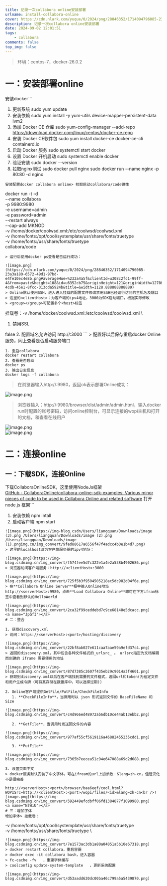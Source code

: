 ```yaml
---
title: 记录一次collabora online安装部署
urlname: install-collabora-online
cover: https://cdn.nlark.com/yuque/0/2024/png/28846352/1714094796085-23a3a180-6572-49d1-97bd-e4fe10ec4e8b.png
description: 记录一次collabora online安装部署
date: 2024-09-02 12:01:51
tags:
    - collabora
comments: false
top_img: false
---
```


> 环境：centos-7，docker-26.0.2

<a name="lVYiy"></a>
# 一：安装部署online
安装docker```
1. 更新系统
sudo yum update
2. 安装依赖
sudo yum install -y yum-utils device-mapper-persistent-data lvm2
3. 添加 Docker CE 仓库
sudo yum-config-manager --add-repo https://download.docker.com/linux/centos/docker-ce.repo
4. 安装 Docker CE软件包
sudo yum install docker-ce docker-ce-cli containerd.io
5. 启动 Docker 服务
sudo systemctl start docker
6. 设置 Docker 开机启动
sudo systemctl enable docker
7. 验证安装
sudo docker --version
8. 拉取nginx测试
sudo docker pull nginx
sudo docker run --name nginx -p 80:80 -d nginx
```
安装配置docker collabora online> 拉取启动collabora/code镜像

```
docker run -t -d \
--name collabora \
-p 9980:9980 \
-e username=admin \
-e password=admin \
--restart always \
--cap-add MKNOD \
-v /home/docker/coolwsd.xml:/etc/coolwsd/coolwsd.xml \
-v /home/fonts:/opt/cool/systemplate/usr/share/fonts/truetype \
-v /home/fonts:/usr/share/fonts/truetype \
collabora/code
```
> 运行后使用docker ps查看是否运行成功：

![image.png](https://cdn.nlark.com/yuque/0/2024/png/28846352/1714094796085-23a3a180-6572-49d1-97bd-e4fe10ec4e8b.png#averageHue=%232a4a5f&clientId=u308c2fc1-99ff-4&from=paste&height=108&id=u6352cb75&originHeight=121&originWidth=1270&originalType=binary&ratio=1.125&rotation=0&showTitle=false&size=183001&status=done&style=none&taskId=ud6db562c-4cdb-45e1-8fcc-313cda5924b&title=&width=1128.888888888889)
> Online默认使用SSH，进入进入挂载的配置文件修改禁用SSH已经运行访问的主机名及端口
> 这里的<clientHost>：为客户端的ipv4地址，3000为SDK启动端口，根据实际修改
> <group></group>可配置多个<host>标签

```
挂载卷：-v /home/docker/coolwsd.xml:/etc/coolwsd/coolwsd.xml \
1. 禁用SSL
<ssl desc="SSL settings">
    <enable type="bool" desc="xxx." default="true">false</enable>
</ssl>
2. 配置域名允许访问
<group>
    <host desc="hostname to allow or deny." allow="true">http://<clientHost>:3000</host>
</group>
```
> 配置好以后保存重启docker Online服务，同上查看是否启动服务端口

```
1. 重启collabora
docker restart collabora
2. 查看是否启动
docker ps
3. 输出日志信息
docker logs -f collabora
```
> 在浏览器输入http://<serverHost>:9980，返回ok表示部署Online成功：

![image.png](/安装部署online/image%20(1).png)
> 浏览器输入：http://<serverHost>:9980/browser/dist/admin/admin.html，输入docker run时配置的账号密码，访问online控制台，可显示连接的wopi主机和打开的文档，和查看在线用户

![image.png](安装部署online/image%20(2).png)<br />![image.png](安装部署online/image%20(3).png)
<a name="Cd68k"></a>
# 二：连接online
<a name="cCzwU"></a>
## 一：下载SDK，连接Online
下载CollaboraOnlineSDK，这里使用NodeJs框架<br />[GitHub - CollaboraOnline/collabora-online-sdk-examples: Various minor pieces of code to be used in Collabora Online and related software](https://github.com/CollaboraOnline/collabora-online-sdk-examples)
打开node.js 框架```
1. 安装依赖
npm intall
2. 启动客户端
npm start
```
![image.png](https://img-blog.csdn/Users/liangquan/Downloads/image (3).png /Users/liangquan/Downloads/image (2).png /Users/liangquan/Downloads/image (1).pngimg.cn/img_convert/9fed88617a6556f47f4adcc4b0e1b4d7.png)
> 这里的localhost改为客户端服务器的ipv4地址：

![image.png](https://img-blog.csdnimg.cn/img_convert/f574fee5d7c322e1a4e2a538b4902686.png)
> 浏览器访问客户端服务：http://<clientHost>:3000

![image.png](https://img-blog.csdnimg.cn/img_convert/725f5b3f9504505218ac5dc982d04f6e.png)
> 在**Collabora Online Server**框中输入Online地址http://<serverHost>:9980，点击**Load Collabora Online**即可在下方ifram标签中查看到默认的HelloWorld	 	 	 

![image.png](https://img-blog.csdnimg.cn/img_convert/2ca32f99ceddebd7c9ce68148e5dcacc.png)
<a name="JpGfI"></a>
# 二：整合

1. 获取discovery.xml
> 访问：https://<serverHost>:<port>/hosting/discovery

![image.png](https://img-blog.csdnimg.cn/img_convert/22bf8ab027e611caa7aae59a9efd37c4.png)
> 返回的discovery.xml，其中包含各种文件格式的_urlsrc_ 。 urlsrc指定为文档编辑而创建的 iframe 需要使用的地址

![image.png](https://img-blog.csdnimg.cn/img_convert/87d7385c2607f435eb29c9014a3f4601.png)
> 获取到discovery.xml以后在客户端找到需要的文件格式，返回url和token(为给定文件和用户生成令牌（可将其存储在数据库中，可以选择过期))

2. Online客户端提供GetFile/PutFile/CheckFileInfo
   1. **CheckFileInfo**，当调用时以 json 形式返回文件的 BaseFileName 和 Size

![image.png](https://img-blog.csdnimg.cn/img_convert/c4d966ed48972ab6db10ce44ab13ebb2.png)

   2. **GetFile**，当调用时发送回文件的内容

![image.png](https://img-blog.csdnimg.cn/img_convert/977af55cf5619116a46882455235cdd1.png)

   3. **PutFile**

![image.png](https://img-blog.csdnimg.cn/img_convert/7365b7eecea51c94e647088a69d2d688.png)

3. 设置页面中文
> docker服务默认安装了中文字体，可在ifream的url上加参数：&lang=zh-cn，但是汉化不是很完善

http://<serverHost>:<port>/browser/baa6eef/cool.html?WOPISrc=http://<clientHost>:<port>/wopi/files/<id>&lang=zh-cn<br />![image.png](https://img-blog.csdnimg.cn/img_convert/592449efcdbff06fd1384877f1099980.png)
<a name="NlWiU"></a>
# 三：增加字体
增加字体> 挂载卷：

```
-v /home/fonts:/opt/cool/systemplate/usr/share/fonts/truetype \
-v /home/fonts:/usr/share/fonts/truetype \
```
![image.png](https://img-blog.csdnimg.cn/img_convert/7e1573ac3db1a80a04051a5b10e67318.png)
> docker restart collabora，重启容器
> docker exec -it collabora bash，进入容器
> fc-cache -fv   ，重建字体缓存
> coolconfig update-system-template   ，更新系统配置

![image.png](https://img-blog.csdnimg.cn/img_convert/d53aadd620dc00ba46c799a5a5439870.png)